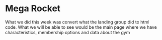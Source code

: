 # Mega Rocket
What we did this week was convert what the landing group did to html code.
What we will be able to see would be the main page where we have characteristics, membership options and data about the gym
